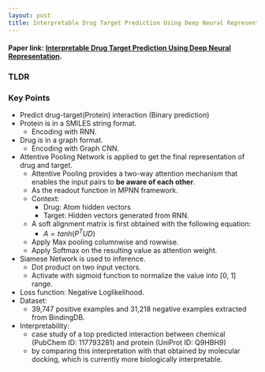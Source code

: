 ```yaml
---
layout: post
title: Interpretable Drug Target Prediction Using Deep Neural Representation
---
```


#### Paper link: [Interpretable Drug Target Prediction Using Deep Neural Representation](https://astro.temple.edu/~tua87106/ijcai_dti.pdf).
### TLDR

### Key Points
- Predict drug-target(Protein) interaction (Binary prediction)
- Protein is in a SMILES string format.
    - Encoding with RNN.
- Drug is in a graph format.
    - Encoding with Graph CNN.
- Attentive Pooling Network is applied to get the final representation of drug and target.
    - Attentive Pooling provides a two-way attention mechanism that enables the input pairs to **be aware of each other**.
    - As the readout function in MPNN framework.
    - Context:
        - Drug: Atom hidden vectors
        - Target: Hidden vectors generated from RNN.
    - A soft alignment matrix is first obtained with the following equation:
        - $A = tanh(P^TUD)$
    - Apply Max pooling columnwise and rowwise.
    - Apply Softmax on the resulting value as attention weight.
- Siamese Network is used to inference.
    - Dot product on two input vectors.
    - Activate with sigmoid function to normalize the value into [0, 1] range.
- Loss function: Negative Loglikelihood.
- Dataset:
    - 39,747 positive examples and 31,218 negative examples extracted from BindingDB.
- Interpretability:
    - case study of a top predicted interaction between chemical (PubChem ID: 117793281) and protein (UniProt ID: Q9HBH9)
    - by comparing this interpretation with that obtained by molecular docking, which is currently more biologically interpretable.
